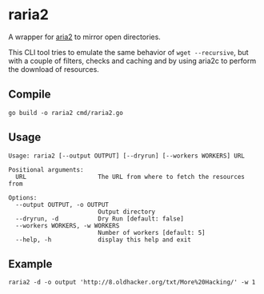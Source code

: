 # raria2

A wrapper for [aria2](https://aria2.github.io/) to mirror open directories.

This CLI tool tries to emulate the same behavior of `wget --recursive`, but with a couple of filters,
checks and caching and by using aria2c to perform the download of resources.

## Compile

```
go build -o raria2 cmd/raria2.go
```

## Usage 

```
Usage: raria2 [--output OUTPUT] [--dryrun] [--workers WORKERS] URL

Positional arguments:
  URL                    The URL from where to fetch the resources from

Options:
  --output OUTPUT, -o OUTPUT
                         Output directory
  --dryrun, -d           Dry Run [default: false]
  --workers WORKERS, -w WORKERS
                         Number of workers [default: 5]
  --help, -h             display this help and exit
```


## Example

```
raria2 -d -o output 'http://8.oldhacker.org/txt/More%20Hacking/' -w 1
```
